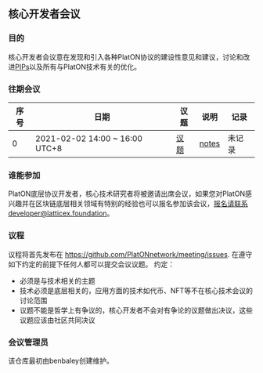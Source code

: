 ## 核心开发者会议

### 目的
核心开发者会议意在发现和引入各种PlatON协议的建设性意见和建议，讨论和改进[PIPs](https://github.com/PlatONnetwork/PIPs)以及所有与PlatON技术有关的优化。

### 往期会议

 序号 | 日期                             | 议题        | 说明          | 记录            |
--- | -------------------------------- | -------------- |-------------- | -------------------- |
  0 | 2021-02-02 14:00 ~ 16:00 UTC+8  | [议题](https://github.com/PlatONnetwork/meeting/issues/1) | [notes](Core%20Devs%20Meetings/Meeting%200.md) | 未记录 |


### 谁能参加
PlatON底层协议开发者，核心技术研究者将被邀请出席会议，如果您对PlatON感兴趣并在区块链底层相关领域有特别的经验也可以报名参加该会议，报名请联系developer@latticex.foundation。

### 议程
议程将首先发布在 https://github.com/PlatONnetwork/meeting/issues. 在遵守如下约定的前提下任何人都可以提交会议议题。
约定：
- 必须是与技术相关的主题
- 技术必须是底层相关的，应用方面的技术如代币、NFT等不在核心技术会议的讨论范围
- 议题不能是哲学上有争议的，核心开发者不会对有争论的议题做出决议，这些议题应该由社区共同决议

### 会议管理员
该仓库最初由benbaley创建维护。